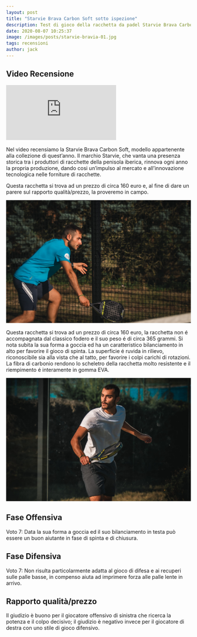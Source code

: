 ```yaml
---
layout: post
title: "Starvie Brava Carbon Soft sotto ispezione"
description: Test di gioco della racchetta da padel Starvie Brava Carbon Soft, modello dell’ultima collezione del brand spagnolo, che da anni investe in questo sport e con le sue ampie collezioni sponsorizza e supporta giocatori di alto livello in tutto il panorama mondiale.
date: 2020-08-07 10:25:37
image: /images/posts/starvie-bravia-01.jpg
tags: recensioni
author: jack
---
```


## Video Recensione

<p><iframe src="https://www.youtube.com/embed/X2uiysu8BiU" frameborder="0" allowfullscreen></iframe></p>

Nel video recensiamo la Starvie Brava Carbon Soft, modello appartenente alla collezione di quest’anno. Il marchio Starvie, che vanta una presenza storica tra i produttori di racchette della penisola iberica, rinnova ogni anno la propria produzione, dando cosi un’impulso al mercato e all’innovazione tecnologica nelle forniture di racchette. 

Questa racchetta si trova ad un prezzo di circa 160 euro e, al fine di dare un parere sul rapporto qualità/prezzo, la proveremo in campo. 

![Starvie Brava Carbon Soft racchetta pala padel paddle consigli goccia 2020](/images/posts/starvie-bravia-02.jpg)

Questa racchetta si trova ad un prezzo di circa 160 euro, la racchetta non é accompagnata dal classico fodero e il suo peso é di circa 365 grammi. Si nota subita la sua forma a goccia ed ha un caratteristico bilanciamento in alto per favorire il gioco di spinta. La superficie é ruvida in rilievo, riconoscibile sia alla vista che al tatto, per favorire i colpi carichi di rotazioni. La fibra di carbonio rendono lo scheletro della racchetta molto resistente e il riempimento é interamente in gomma EVA.
 
![Starvie Brava Carbon Soft racchetta pala padel paddle consigli goccia 2020](/images/posts/starvie-bravia-03.jpg)

## Fase Offensiva
Voto 7: Data la sua forma a goccia ed il suo bilanciamento in testa può essere un buon aiutante in fase di spinta e di chiusura.

## Fase Difensiva 
Voto 7: Non risulta particolarmente adatta al gioco di difesa e ai recuperi sulle palle basse, in compenso aiuta ad imprimere forza alle palle lente in arrivo.

## Rapporto qualità/prezzo
Il giudizio è buono per il giocatore offensivo di sinistra che ricerca la potenza e il colpo decisivo; il giudizio è negativo invece per il giocatore di destra con uno stile di gioco difensivo.